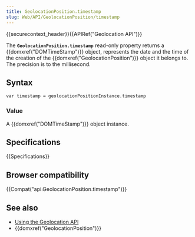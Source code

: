 ```yaml
---
title: GeolocationPosition.timestamp
slug: Web/API/GeolocationPosition/timestamp
---
```

{{securecontext_header}}{{APIRef("Geolocation API")}}

The **`GeolocationPosition.timestamp`** read-only property returns a {{domxref("DOMTimeStamp")}} object, represents the date and the time of the creation of the {{domxref("GeolocationPosition")}} object it belongs to. The precision is to the millisecond.

## Syntax

```plain
var timestamp = geolocationPositionInstance.timestamp
```

### Value

A {{domxref("DOMTimeStamp")}} object instance.

## Specifications

{{Specifications}}

## Browser compatibility

{{Compat("api.GeolocationPosition.timestamp")}}

## See also

- [Using the Geolocation API](/en-US/docs/Web/API/Geolocation_API/Using)
- {{domxref("GeolocationPosition")}}
